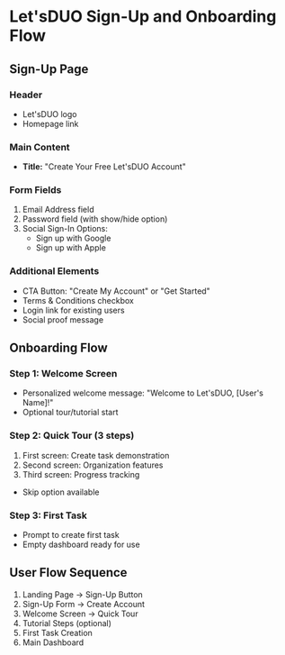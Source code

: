 # Let'sDUO Sign-Up and Onboarding Flow

## Sign-Up Page

### Header

- Let'sDUO logo
- Homepage link

### Main Content

- **Title:** "Create Your Free Let'sDUO Account"

### Form Fields

1. Email Address field
2. Password field (with show/hide option)
3. Social Sign-In Options:
   - Sign up with Google
   - Sign up with Apple

### Additional Elements

- CTA Button: "Create My Account" or "Get Started"
- Terms & Conditions checkbox
- Login link for existing users
- Social proof message

## Onboarding Flow

### Step 1: Welcome Screen

- Personalized welcome message: "Welcome to Let'sDUO, [User's Name]!"
- Optional tour/tutorial start

### Step 2: Quick Tour (3 steps)

1. First screen: Create task demonstration
2. Second screen: Organization features
3. Third screen: Progress tracking

- Skip option available

### Step 3: First Task

- Prompt to create first task
- Empty dashboard ready for use

## User Flow Sequence

1. Landing Page → Sign-Up Button
2. Sign-Up Form → Create Account
3. Welcome Screen → Quick Tour
4. Tutorial Steps (optional)
5. First Task Creation
6. Main Dashboard
